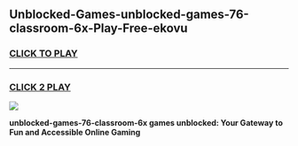 
## Unblocked-Games-unblocked-games-76-classroom-6x-Play-Free-ekovu
<h3>
<a href="https://premium76.site?title=unblocked-games-76-classroom-6x&ref=23A">CLICK TO PLAY</a></h3>
<hr>

<h3>
<a href="https://premium76.site?title=unblocked-games-76-classroom-6x&ref=23A">CLICK 2 PLAY</a>
  
</h3>

<a href="https://premium76.site?title=unblocked-games-76-classroom-6x&ref=23A"><img src="https://clearcache.store/games.png"></a>


**unblocked-games-76-classroom-6x games unblocked: Your Gateway to Fun and Accessible Online Gaming**
